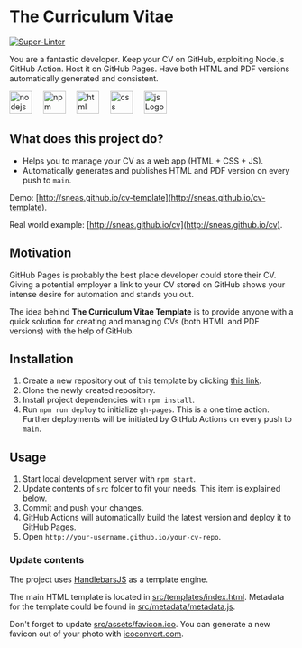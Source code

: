 # The Curriculum Vitae

[![Super-Linter](https://github.com/brunogbv/cv/actions/workflows/superlinter.yml/badge.svg)](https://github.com/marketplace/actions/super-linter)

You are a fantastic developer. Keep your CV on GitHub, exploiting Node.js GitHub Action. Host it on GitHub Pages. Have both HTML and PDF versions automatically generated and consistent.

<img src="https://raw.githubusercontent.com/dheereshagrwal/colored-icons/f926a9cacef437021842aa53029d1b73fb03de15/svg/nodejs.svg" alt="nodejs Logo" width="40" height="40" /> &nbsp; &nbsp;
<img src="https://raw.githubusercontent.com/dheereshagrwal/colored-icons/f926a9cacef437021842aa53029d1b73fb03de15/svg/npm.svg" alt="npm Logo" width="40" height="40" /> &nbsp; &nbsp;
<img src="https://raw.githubusercontent.com/dheereshagrwal/colored-icons/f926a9cacef437021842aa53029d1b73fb03de15/svg/html.svg" alt="html Logo" width="40" height="40" /> &nbsp; &nbsp;
<img src="https://raw.githubusercontent.com/dheereshagrwal/colored-icons/f926a9cacef437021842aa53029d1b73fb03de15/svg/css.svg" alt="css Logo" width="40" height="40" /> &nbsp; &nbsp;
<img src="https://raw.githubusercontent.com/dheereshagrwal/colored-icons/f926a9cacef437021842aa53029d1b73fb03de15/svg/js.svg" alt="js Logo" width="40" height="40" />

## What does this project do?

* Helps you to manage your CV as a web app (HTML + CSS + JS).
* Automatically generates and publishes HTML and PDF version on every push to `main`.

Demo: [http://sneas.github.io/cv-template](http://sneas.github.io/cv-template).

Real world example: [http://sneas.github.io/cv](http://sneas.github.io/cv).

## Motivation

GitHub Pages is probably the best place developer could store their CV. Giving a potential employer a link to your CV stored on GitHub shows your intense desire for automation and stands you out.

The idea behind **The Curriculum Vitae Template** is to provide anyone with a quick solution for creating and managing CVs (both HTML and PDF versions) with the help of GitHub.

## Installation

1. Create a new repository out of this template by clicking [this link](https://github.com/sneas/cv-template/generate).
1. Clone the newly created repository.
1. Install project dependencies with `npm install`.
1. Run `npm run deploy` to initialize `gh-pages`. This is a one time action. Further deployments will be initiated by GitHub Actions on every push to `main`.

## Usage

1. Start local development server with `npm start`.
1. Update contents of `src` folder to fit your needs. This item is explained [below](#update-contents).
1. Commit and push your changes.
1. GitHub Actions will automatically build the latest version and deploy it to GitHub Pages.
1. Open `http://your-username.github.io/your-cv-repo`.

### Update contents

The project uses [HandlebarsJS](https://github.com/wycats/handlebars.js/) as a template engine.

The main HTML template is located in [src/templates/index.html](src/templates/index.html). Metadata for the template could be found in [src/metadata/metadata.js](src/metadata/metadata.js).

Don't forget to update [src/assets/favicon.ico](src/assets/favicon.ico). You can generate a new favicon out of your photo with [icoconvert.com](http://icoconvert.com/).
